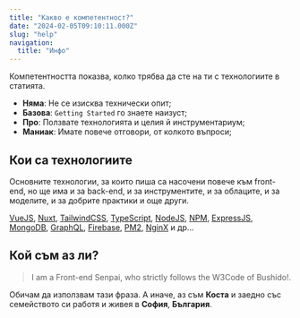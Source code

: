 ```yaml
---
title: "Какво е компетентност?"
date: "2024-02-05T09:10:11.000Z"
slug: "help"
navigation:
  title: "Инфо"
---
```


Компетентността показва, колко трябва да сте на ти с технологиите в статията.

- **Няма**: Не се изисква технически опит;
- **Базова**: `Getting Started` го знаете наизуст;
- **Про**: Ползвате технологията и целия й инструментариум;
- **Маниак**: Имате повече отговори, от колкото въпроси;

## Кои са технологиите

Основните технологии, за които пиша са насочени повече към front-end, но щe има и за back-end, и за инструментите, и за облаците, и за моделите, и за добрите практики и още други.

[VueJS](https://vuejs.org/), [Nuxt](https://nuxt.com), [TailwindCSS](https://tailwindcss.com/), [TypeScript](https://www.typescriptlang.org/), [NodeJS](https://nodejs.org/), [NPM](https://www.npmjs.com/), [ExpressJS](https://expressjs.com/), [MongoDB](https://www.mongodb.com/), [GraphQL](https://graphql.org/), [Firebase](https://firebase.google.com/), [PM2](https://pm2.keymetrics.io/), [NginX](https://www.nginx.com/) и др...

## Кой съм аз ли?

>I am a Front-end Senpai, who strictly follows the W3Code of Bushido!.

Обичам да използвам тази фраза. А иначе, аз съм **Коста** и заедно със семейството си работя и живея в **София**, **България**.